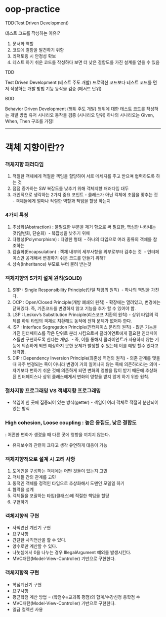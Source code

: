 # oop-practice
TDD(Test Driven Development)


테스트 코드를 작성하는 이유!? 
1. 문서화 역할
2. 코드에 결함을 발견하기 위함
3. 리팩토링 시 안정성 확보
4. 테스트 하기 쉬운 코드를 작성하다 보면 더 낮은 결합도를 가진 설계를 얻을 수 있음


TDD

Test Driven Development (테스트 주도 개발)
프로덕션 코드보다 테스트 코드를 먼저 작성하는 개발 방법 기능 동작을 검증 (메서드 단위)


BDD

Behavior Driven Development (행위 주도 개발) 행위에 대한 테스트 코드를 작성하는 개발 방법
유저 시나리오 동작을 검증 (시나리오 단위)
하나의 시나리오는 Given, When, Then 구조를 가짐!


-------------------------------------------------------------------------------------


# 객체 지향이란??

### 객체지향 패러다임
1. 적절한 객체에게 적절한 책임을 할당하여 서로 메세지를 주고 받으며 협력하도록 하는 것
2. 점점 증가하는 SW 복잡도를 낮추기 위해 객체지향 패러다임 대두
3. 개인적으로 생각하는 2가지 중요 포인트 - 클래스가 아닌 객체에 초점을 맞추는 것 - 객체들에게 얼마나 적절한 역할과 책임을 할당 하는지 


### 4가지 특징
1. 추상화(Abstraction) : 불필요한 부분을 제거 함으로 써 필요한, 핵심만 나타내는 것(일반화, 단순화)  - 복잡성을 낮추기 위해
2. 다형성(Polymorphism) : 다양한 형태  - 하나의 타입으로 여러 종류의 객체를 참조하는
3. 캡슐화(Encapsulation) : 객체 내부의 세부사항을 외부로부터 감추는 것  - 인터페이스만 공개해서 변경하기 쉬운 코드를 만들기 위해?
4. 상속(Inheritance) 부모로 부터 물려 받는것

### 객체지향의 5가지 설계 원칙(SOLID)
1. SRP : Single Responsibility Principle(단일 책임의 원칙)  - 하나의 책임을 가진다.
2. OCP : Open/Closed Principle(개방 폐쇄의 원칙) - 확장에는 열려있고, 변경에는 닫혀있다. 즉, 기존코드를 변경하지 않고 기능을 추가 할 수 있어야 함.
3. LSP : Leskov’s Substitution Principle(리스코프 치환의 원칙) - 상위 타입의 객체를 하위 타입의 객체로 치환해도 동작에 전혀 문제가 없어야 한다.
4. ISP : Interface Segregation Principle(인터페이스 분리의 원칙) - 많은 기능을 가진 인터페이스를 작은 단위로 분리 시킴으로써 클라이언트에게 필요한 인터페이스들만 구현하도록 한다는 개념.  - 즉, 이를 통해서 클라이언트가 사용하지 않는 기능에 의존하게 되면 예상하지 못한 문제가 발생할 수 있는데 이를 예방 할수 있다고 생각함.
5. DIP : Dependency Inversion Principle(의존성 역전의 원칙) - 의존 관계를 맺을 때 자주 변경되는 쪽이 아니라 변경이 거의 일어나지 않는 쪽에 의존하라라는 의미 - 자기보다 변하기 쉬운 것에 의존하게 되면 변화의 영향을 많이 받기 때문에 추상화된 인터페이스나 상위 클래스에게서 변화의 영항을 받지 않게 하기 위한 원칙.


### 절차지향 프로그래밍 VS 객체지향 프로그래밍 
- 책임이 한 곳에 집중되어 있는 방식(getter) - 책임이 여러 객체로 적절히 분산되어 있는 방식


### High cohesion, Loose coupling : 높은 응집도, 낮은 결합도 
 : 어떤한 변화가 생겼을 때 다른 곳에 영향을 끼치지 않는다.  
- 유지보수와 관련이 크다고 생각 유연하게 대응이 가능


### 객체지향적으로 설계 시 고려 사항
1. 도메인을 구성하는 객체에는 어떤 것들이 있는지 고민
2. 객체들 간의 관계를 고민
3. 동적인 객체를 정적인 타입으로 추상화해서 도멘인 모델일 하기
4. 협력을 설계
5. 객체들을 포괄하는 타입(클래스)에 적절한 책임을 할당
6. 구현하기


### 객체지향적 구현
 * 사칙연산 계산기 구현
 * 요구사항
 * 간단한 사칙연산을 할 수 있다.
 * 양수로만 계산할 수 있다.
 * 나눗셈에서 0을 나누는 경우 IllegalArgument 예외를 발생시킨다.
 * MVC패턴(Model-View-Controller) 기반으로 구현한다.


### 객체지향적 구현
 * 학점계산기 구현
 * 요구사항
 * 평균학점 계산 방법 = (학점수×교과목 평점)의 합계/수강신청 총학점 수
 * MVC패턴(Model-View-Controller) 기반으로 구현한다.
 * 일급 컬렉션 사용
